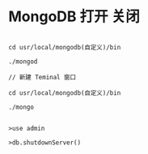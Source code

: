 # MongoDB 打开 关闭

```shell

cd usr/local/mongodb(自定义)/bin

./mongod

// 新建 Teminal 窗口

cd usr/local/mongodb(自定义)/bin

./mongo

```

```shell

>use admin

>db.shutdownServer()

```


